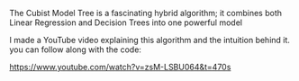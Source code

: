 The Cubist Model Tree is a fascinating hybrid algorithm; it combines both Linear Regression and Decision Trees into one powerful model

I made a YouTube video explaining this algorithm and the intuition behind it. you can follow along with the code:

https://www.youtube.com/watch?v=zsM-LSBU064&t=470s
